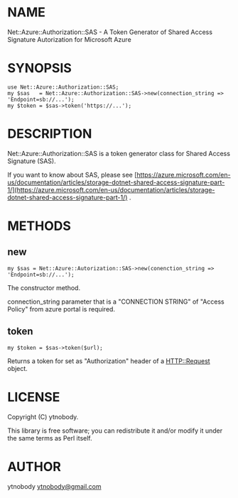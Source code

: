 # NAME

Net::Azure::Authorization::SAS - A Token Generator of Shared Access Signature Autorization for Microsoft Azure 

# SYNOPSIS

    use Net::Azure::Authorization::SAS;
    my $sas   = Net::Azure::Authorization::SAS->new(connection_string => 'Endpoint=sb://...');
    my $token = $sas->token('https://...');

# DESCRIPTION

Net::Azure::Authorization::SAS is a token generator class for Shared Access Signature (SAS).

If you want to know about SAS, please see [https://azure.microsoft.com/en-us/documentation/articles/storage-dotnet-shared-access-signature-part-1/](https://azure.microsoft.com/en-us/documentation/articles/storage-dotnet-shared-access-signature-part-1/) .

# METHODS

## new

    my $sas = Net::Azure::Autorization::SAS->new(conenction_string => 'Endpoint=sb://...');

The constructor method.

connection\_string parameter that is a "CONNECTION STRING" of "Access Policy" from azure portal is required. 

## token

    my $token = $sas->token($url);

Returns a token for set as "Authorization" header of a [HTTP::Request](https://metacpan.org/pod/HTTP::Request) object.

# LICENSE

Copyright (C) ytnobody.

This library is free software; you can redistribute it and/or modify
it under the same terms as Perl itself.

# AUTHOR

ytnobody <ytnobody@gmail.com>
